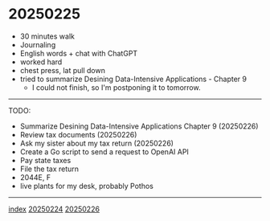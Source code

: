 <head><meta name="viewport" content="width=device-width, initial-scale=1.0, user-scalable=yes" /><meta charset="UTF-8"></head>

# 20250225

- 30 minutes walk
- Journaling
- English words + chat with ChatGPT
- worked hard
- chest press, lat pull down
- tried to summarize Desining Data-Intensive Applications - Chapter 9
	- I could not finish, so I'm postponing it to tomorrow.

---

TODO:

- Summarize Desining Data-Intensive Applications Chapter 9 (20250226)
- Review tax documents (20250226)
- Ask my sister about my tax return (20250226)
- Create a Go script to send a request to OpenAI API
- Pay state taxes
- File the tax return
- 2044E, F
- live plants for my desk, probably Pothos

---

[index](../../index.html)
[20250224](20250224.html)
[20250226](20250226.html)
